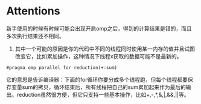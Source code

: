 # Attentions
新手使用的时候有时候可能会出现开启omp之后，得到的计算结果是错的，而且多次执行结果还不相同。
1.   其中一个可能的原因是你的代码中不同的线程同时使用某一内存的值并且试图改变它，比如累加操作，这种情况下线程x获取的数据可能不是最新的。 
```
#pragma omp parallel for reduction(+:sum)
```
它的意思是告诉编译器：下面的for循环你要分成多个线程跑，但每个线程都要保存变量sum的拷贝，循环结束后，所有线程把自己的sum累加起来作为最后的输出。reduction虽然很方便，但它只支持一些基本操作，比如+,-,*,&,|,&&,||等。